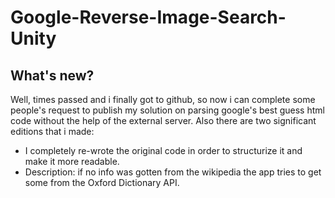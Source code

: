 # Google-Reverse-Image-Search-Unity
## What's new?
Well, times passed and i finally got to github, so now i can complete some people's request to publish my solution on parsing google's best guess html code without the help of the external server.
Also there are two significant editions that i made:
- I completely re-wrote the original code in order to structurize it and make it more readable.
- Description: if no info was gotten from the wikipedia the app tries to get some from the Oxford Dictionary API.
